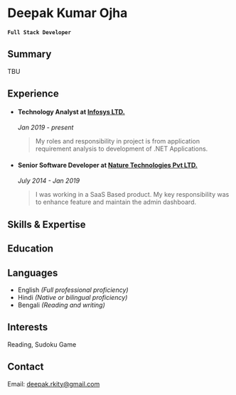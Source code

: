 # Deepak Kumar Ojha 

#### `Full Stack Developer`

## Summary
TBU

## Experience
- #### Technology Analyst at [Infosys LTD.](https://www.infosys.com)
  *Jan 2019 - present*
    > My roles and responsibility in project is from application requirement analysis to development of .NET Applications.
- #### Senior Software Developer at [Nature Technologies Pvt LTD.](https://www.natureglobal.com)
  *July 2014 - Jan 2019*
    > I was working in a SaaS Based product. My key responsibility was to enhance feature and maintain the admin dashboard.

## Skills & Expertise


## Education


## Languages
- English *(Full professional proficiency)*
- Hindi *(Native or bilingual proficiency)*
- Bengali *(Reading and writing)*

## Interests
Reading, Sudoku Game

## Contact
Email: [deepak.rkity@gmail.com](mailto:deepak.rkity@gmail.com)
